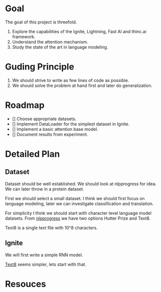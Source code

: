 # Goal
The goal of this project is threefold.
1. Explore the capabilities of the Ignite, Lightning, Fast AI and thinc.ai framework.
2. Understand the attention mechanism.
3. Study the state of the art in language modeling.

# Guding Principle
1. We should strive to write as few lines of code as possible.
2. We should solve the problem at hand first and later do generalization.

# Roadmap
- [] Choose appropriate datasets.
- [] Implement DataLoader for the simplest dataset in Ignite.
- [] Implement a basic attention base model.
- [] Document results from experiment.

# Detailed Plan
## Dataset
Dataset should be well established. We should look at nlpprogress for idea.
We can later throw in a protein dataset.

First we should select a small dataset. I think we should first focus on
language modeling, later we can investigate classification and translation.

For simplicity I think we should start with character level language model
datasets. From [nlpprogress](http://nlpprogress.com/english/language_modeling.html)
we have two options Hutter Prize and Text8.

Text8 is a single text file with 10^8 characters.

## Ignite
We will first write a simple RNN model.

[Text8](http://mattmahoney.net/dc/text8.zip) seems simpler, lets start with that.

# Resouces
